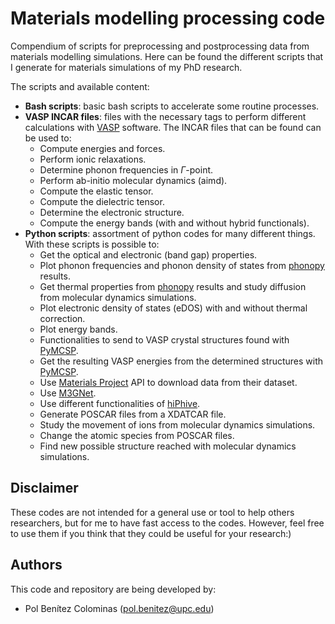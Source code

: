 # Materials modelling processing code

Compendium of scripts for preprocessing and postprocessing data from materials modelling simulations.
Here can be found the different scripts that I generate for materials simulations of my PhD research. 

The scripts and available content: 
- **Bash scripts**: basic bash scripts to accelerate some routine processes.
- **VASP INCAR files**: files with the necessary tags to perform different calculations with [VASP](https://www.vasp.at/) software. The INCAR files that can be found can be used to:
   - Compute energies and forces.
   - Perform ionic relaxations.
   - Determine phonon frequencies in $\Gamma$-point.
   - Perform ab-initio molecular dynamics (aimd).
   - Compute the elastic tensor.
   - Compute the dielectric tensor.
   - Determine the electronic structure.
   - Compute the energy bands (with and without hybrid functionals).
- **Python scripts**: assortment of python codes for many different things. With these scripts is possible to:
   - Get the optical and electronic (band gap) properties.
   - Plot phonon frequencies and phonon density of states from [phonopy](https://phonopy.github.io/phonopy/) results.
   - Get thermal properties from [phonopy](https://phonopy.github.io/phonopy/) results and study diffusion from molecular dynamics simulations.
   - Plot electronic density of states (eDOS) with and without thermal correction.
   - Plot energy bands.
   - Functionalities to send to VASP crystal structures found with [PyMCSP](https://github.com/polbeni/PyMCSP).
   - Get the resulting VASP energies from the determined structures with [PyMCSP](https://github.com/polbeni/PyMCSP).
   - Use [Materials Project](https://next-gen.materialsproject.org/) API to download data from their dataset.
   - Use [M3GNet](https://github.com/materialsvirtuallab/m3gnet).
   - Use different functionalities of [hiPhive](https://hiphive.materialsmodeling.org/).
   - Generate POSCAR files from a XDATCAR file.
   - Study the movement of ions from molecular dynamics simulations.
   - Change the atomic species from POSCAR files.
   - Find new possible structure reached with molecular dynamics simulations.


## Disclaimer

These codes are not intended for a general use or tool to help others researchers, but for me to have fast access to the codes. However, feel free to use them if you think that they could be useful for your research:)

## Authors

This code and repository are being developed by:
- Pol Benítez Colominas (pol.benitez@upc.edu)
